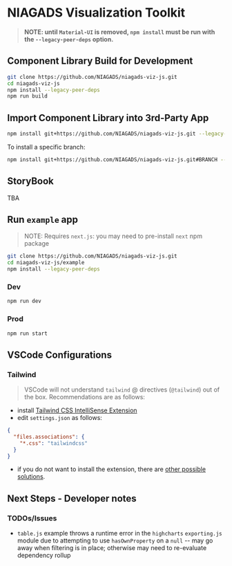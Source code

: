 # NIAGADS Visualization Toolkit

> **NOTE: until `Material-UI` is removed,  `npm install` must be run with the `--legacy-peer-deps` option.**

## Component Library Build for Development

```bash
git clone https://github.com/NIAGADS/niagads-viz-js.git 
cd niagads-viz-js
npm install --legacy-peer-deps
npm run build
```

## Import Component Library into 3rd-Party App

```bash
npm install git+https://github.com/NIAGADS/niagads-viz-js.git --legacy-peer-deps
```

To install a specific branch:

```bash
npm install git+https://github.com/NIAGADS/niagads-viz-js.git#BRANCH --legacy-peer-deps
```

## StoryBook

TBA

## Run `example` app

> NOTE: Requires `next.js`: you may need to pre-install `next` npm package

```bash
git clone https://github.com/NIAGADS/niagads-viz-js.git 
cd niagads-viz-js/example
npm install --legacy-peer-deps
```

### Dev

```bash
npm run dev
```

### Prod

```bash
npm run start
```


## VSCode Configurations

### Tailwind

> VSCode will not understand `tailwind` @ directives (`@tailwind`) out of the box. Recommendations are as follows:

* install [Tailwind CSS IntelliSense Extension](https://marketplace.visualstudio.com/items?itemName=bradlc.vscode-tailwindcss)
* edit `settings.json` as follows:

```json
{
  "files.associations": {
    "*.css": "tailwindcss"
  }
}
```

* if you do not want to install the extension, there are [other possible solutions](https://byby.dev/at-rule-tailwind).

## Next Steps - Developer notes

### TODOs/Issues

* `table.js` example throws a runtime error in the `highcharts` `exporting.js` module due to attempting to use `hasOwnProperty` on a `null` -- may go away when filtering is in place; otherwise may need to re-evaluate dependency rollup
